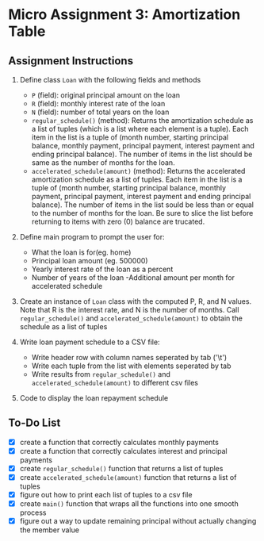 # Micro Assignment 3: Amortization Table

## Assignment Instructions
1. Define class `Loan` with the following fields and methods
    - `P` (field): original principal amount on the loan
    - `R` (field): monthly interest rate of the loan
    - `N` (field): number of total years on the loan
    - `regular_schedule()` (method):  Returns the amortization schedule as a list of tuples (which is a list where each element is a tuple). Each item in the list is a tuple of (month number, starting principal balance, monthly payment, principal payment, interest payment and ending principal balance). The number of items in the list should be same as the number of months for the loan.
    - `accelerated_schedule(amount)` (method): Returns the accelerated amortization schedule as a list of tuples. Each item in the list is a tuple of (month number, starting principal balance, monthly payment, principal payment, interest payment and ending principal balance). The number of items in the list sould be less than or equal to the number of months for the loan. Be sure to slice the list before returning to items with zero (0) balance are trucated.

2. Define main program to prompt the user for:
    - What the loan is for(eg. home)
    - Principal loan amount (eg. 500000)
    - Yearly interest rate of the loan as a percent
    - Number of years of the loan
    -Additional amount per month for accelerated schedule

3. Create an instance of `Loan` class with the computed P, R, and N values. Note that R is the interest rate, and N is the number of months. Call `regular_schedule()` and `accelerated_schedule(amount)` to obtain the schedule as a list of tuples

4. Write loan payment schedule to a CSV file:
    - Write header row with column names seperated by tab ('\t')
    - Write each tuple from the list with elements seperated by tab
    - Write results from `regular_schedule()` and `accelerated_schedule(amount)` to different csv files

5. Code to display the loan repayment schedule

## To-Do List
- [x] create a function that correctly calculates monthly payments
- [x] create a function that correctly calculates interest and principal payments 
- [x] create `regular_schedule()` function that returns a list of tuples
- [x] create `accelerated_schedule(amount)` function that returns a list of tuples
- [x] figure out how to print each list of tuples to a csv file
- [x] create `main()` function that wraps all the functions into one smooth process
- [x] figure out a way to update remaining principal without actually changing the member value